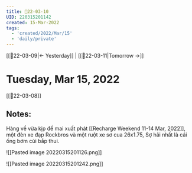```yaml
---
title: 📝22-03-10
UID: 220315201142
created: 15-Mar-2022
tags:
  - 'created/2022/Mar/15'
  - 'daily/private'
---
```

[[📝22-03-09|<- Yesterday]] | [[📝22-03-11|Tomorrow ->]]
# Tuesday, Mar 15, 2022
[[📝22-03-08]]
## Notes:
Hàng về vừa kịp để mai xuất phát [[Recharge Weekend 11-14 Mar, 2022]], một đèn xe đạp Rockbros và một ruột xe sơ cua 26x1.75, Sợ hãi nhất là cái ống bơm cùi bắp thui.

![[Pasted image 20220315201126.png]]

![[Pasted image 20220315201242.png]]


